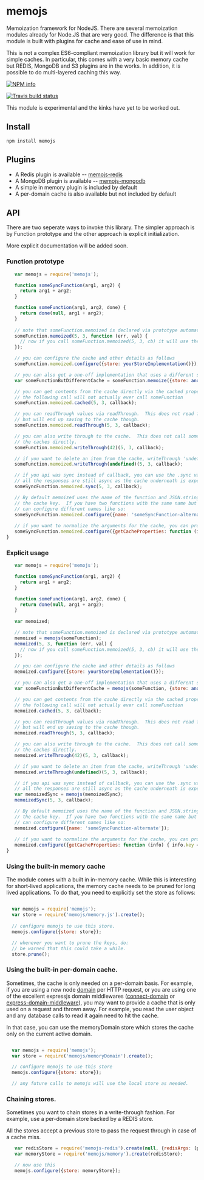 # memojs

Memoization framework for NodeJS.  There are several memoization modules already for Node.JS that are very good.  The difference is that this module is built with plugins for cache and ease of use in mind.

This is not a complex ES6-compliant memoization library but it will work for simple caches.  In particular, this comes with a very basic memory cache but REDIS, MongoDB and S3 plugins are in the works. In addition, it is possible to do multi-layered caching this way.

[![NPM info](https://nodei.co/npm/memojs.png?downloads=true)](https://npmjs.org/package/memojs)

[![Travis build status](https://api.travis-ci.org/Like-Falling-Leaves/memojs.png?branch=master)](
https://travis-ci.org/Like-Falling-Leaves/memojs)

This module is experimental and the kinks have yet to be worked out.

## Install

    npm install memojs


## Plugins
   
* A Redis plugin is available -- [memojs-redis](https://github.com/like-falling-leaves/memojs-redis)
* A MongoDB plugin is available -- [memojs-mongodb](https://github.com/like-falling-leaves/memojs-mongodb)
* A simple in memory plugin is included by default
* A per-domain cache is also available but not included by default

## API

There are two seperate ways to invoke this library.  The simpler approach is by Function prototype and the other approach is explicit initialization.

More explicit documentation will be added soon.

### Function prototype

```javascript
   var memojs = require('memojs');

   function someSyncFunction(arg1, arg2) {
     return arg1 + arg2;
   }

   function someFunction(arg1, arg2, done) {
     return done(null, arg1 + arg2);
   }
   
   // note that someFunction.memoized is declared via prototype automatically.
   someFunction.memoized(5, 3, function (err, val) {
     // now if you call someFunction.memoized(5, 3, cb) it will use the cache.
   });

   // you can configure the cache and other details as follows
   someFunction.memoized.configure({store: yourStoreImplementation()});

   // you can also get a one-off implementation that uses a different store as follows
   var someFunctionButDifferentCache = someFunction.memoize({store: anotherStore()});

   // you can get contents from the cache directly via the cached property.
   // the following call will not actually ever call someFunction
   someFunction.memoized.cached(5, 3, callback);

   // you can readThrough values via readThrough.  This does not read from the cache 
   // but will end up saving to the cache though.
   someFunction.memoized.readThrough(5, 3, callback);

   // you can also write through to the cache.  This does not call someFunction but allows updating
   // the caches directly.
   someFunction.memoized.writeThrough(42)(5, 3, callback);

   // if you want to delete an item from the cache, writeThrough 'undefined'
   someFunction.memoized.writeThrough(undefined)(5, 3, callback);

   // if you api was sync instead of callback, you can use the .sync variants but note that 
   // all the responses are still async as the cache underneath is expected to be async.
   someSyncFunction.memoized.sync(5, 3, callback);

   // By default memoized uses the name of the function and JSON.stringify of the arguments to determine
   // the cache key.  If you have two functions with the same name but destined for different caches, you 
   // can configure different names like so:
   someSyncFunction.memoized.configure({name: 'someSyncFunction-alternate'});
   
   // if you want to normalize the arguments for the cache, you can provide your own method that does that.
   someSyncFunction.memoized.configure({getCacheProperties: function (info) { info.key = some_func_of(info.args); }});
}
```

### Explicit usage

```javascript
   var memojs = require('memojs');

   function someSyncFunction(arg1, arg2) {
     return arg1 + arg2;
   }

   function someFunction(arg1, arg2, done) {
     return done(null, arg1 + arg2);
   }
   
   var memoized;

   // note that someFunction.memoized is declared via prototype automatically.
   memoized = memojs(someFunction);
   memoized(5, 3, function (err, val) {
     // now if you call someFunction.memoized(5, 3, cb) it will use the cache.
   });

   // you can configure the cache and other details as follows
   memoized.configure({store: yourStoreImplementation()});

   // you can also get a one-off implementation that uses a different store as follows
   var someFunctionButDifferentCache = memojs(someFunction, {store: anotherStore()});

   // you can get contents from the cache directly via the cached property.
   // the following call will not actually ever call someFunction
   memoized.cached(5, 3, callback);

   // you can readThrough values via readThrough.  This does not read from the cache 
   // but will end up saving to the cache though.
   memoized.readThrough(5, 3, callback);

   // you can also write through to the cache.  This does not call someFunction but allows updating
   // the caches directly.
   memoized.writeThrough(42)(5, 3, callback);

   // if you want to delete an item from the cache, writeThrough 'undefined'
   memoized.writeThrough(undefined)(5, 3, callback);

   // if you api was sync instead of callback, you can use the .sync variants but note that 
   // all the responses are still async as the cache underneath is expected to be async.
   var memoizedSync = memojs(memoizedSync);
   memoizedSync(5, 3, callback);

   // By default memoized uses the name of the function and JSON.stringify of the arguments to determine
   // the cache key.  If you have two functions with the same name but destined for different caches, you 
   // can configure different names like so:
   memoized.configure({name: 'someSyncFunction-alternate'});
   
   // if you want to normalize the arguments for the cache, you can provide your own method that does that.
   memoized.configure({getCacheProperties: function (info) { info.key = some_func_of(info.args); }});
}
```

### Using the built-in memory cache

The module comes with a built in in-memory cache.  While this is interesting for short-lived applications, the memory cache needs to be pruned for long lived applications.  To do that, you need to explicitly set the store as follows:

```javascript

  var memojs = require('memojs');
  var store = require('memojs/memory.js').create();
  
  // configure memojs to use this store.
  memojs.configure({store: store});

  // whenever you want to prune the keys, do:
  // be warned that this could take a while.
  store.prune();
```

### Using the built-in per-domain cache.

Sometimes, the cache is only needed on a per-domain basis.  For example, if you are using a new node [domain](http://nodejs.org/api/domain.html) per HTTP request, or you are using one of the excellent expressjs domain middlewares ([connect-domain](https://www.npmjs.org/package/connect-domain) or [express-domain-middleware](https://www.npmjs.org/package/express-domain-middleware)), you may want to provide a cache that is only used on a request and thrown away.  For example, you read the user object and any database calls to read it again need to hit the cache.

In that case, you can use the memoryDomain store which stores the cache only on the current active domain.

```javascript

  var memojs = require('memojs');
  var store = require('memojs/memoryDomain').create();

  // configure memojs to use this store
  memojs.configure({store: store});

  // any future calls to memojs will use the local store as needed.
```

### Chaining stores.

Sometimes you want to chain stores in a write-through fashion.  For example, use a per-domain store backed by a REDIS store.

All the stores accept a previous store to pass the request through in case of a cache miss.


```javascript
   var redisStore = require('memojs-redis').create(null, {redisArgs: [port, host, {auth_pass: pwd}]});
   var memoryStore = require('memojs/memory').create(redisStore);

   // now use this
   memojs.configure({store: memoryStore});
```
